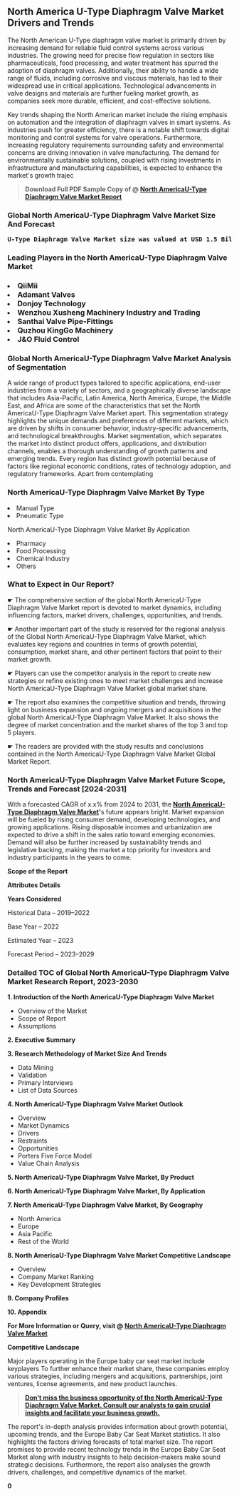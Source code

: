 <p><h2>North America U-Type Diaphragm Valve Market Drivers and Trends</h2><p>The North American U-Type diaphragm valve market is primarily driven by increasing demand for reliable fluid control systems across various industries. The growing need for precise flow regulation in sectors like pharmaceuticals, food processing, and water treatment has spurred the adoption of diaphragm valves. Additionally, their ability to handle a wide range of fluids, including corrosive and viscous materials, has led to their widespread use in critical applications. Technological advancements in valve designs and materials are further fueling market growth, as companies seek more durable, efficient, and cost-effective solutions.</p><p>Key trends shaping the North American market include the rising emphasis on automation and the integration of diaphragm valves in smart systems. As industries push for greater efficiency, there is a notable shift towards digital monitoring and control systems for valve operations. Furthermore, increasing regulatory requirements surrounding safety and environmental concerns are driving innovation in valve manufacturing. The demand for environmentally sustainable solutions, coupled with rising investments in infrastructure and manufacturing capabilities, is expected to enhance the market's growth trajec</p><blockquote id="" class=""><strong>Download Full PDF Sample Copy of @&nbsp;<a href="https://www.verifiedmarketreports.com/download-sample/?rid=239404&utm_source=GitHub-Jan&utm_medium=251" target="_blank">North AmericaU-Type Diaphragm Valve Market Report</a>&nbsp;&nbsp;</strong></blockquote><h3 id="" class=""><strong>Global&nbsp;North AmericaU-Type Diaphragm Valve Market Size And Forecast</strong></h3><pre class="reader-text-block__code-block"><strong>U-Type Diaphragm Valve Market size was valued at USD 1.5 Billion in 2022 and is projected to reach USD 2.9 Billion by 2030, growing at a CAGR of 8.9% from 2024 to 2030.</strong></pre><h3 id="" class="">Leading Players in the&nbsp;North AmericaU-Type Diaphragm Valve Market</h3><h3 class=""></Li><Li>QiiMii</Li><Li> Adamant Valves</Li><Li> Donjoy Technology</Li><Li> Wenzhou Xusheng Machinery Industry and Trading</Li><Li> Santhai Valve Pipe-Fittings</Li><Li> Quzhou KingGo Machinery</Li><Li> J&O Fluid Control</h3><h3 id="" class="">Global&nbsp;North AmericaU-Type Diaphragm Valve Market Analysis of Segmentation</h3><p id="" class="">A wide range of product types tailored to specific applications, end-user industries from a variety of sectors, and a geographically diverse landscape that includes Asia-Pacific, Latin America, North America, Europe, the Middle East, and Africa are some of the characteristics that set the North AmericaU-Type Diaphragm Valve Market apart. This segmentation strategy highlights the unique demands and preferences of different markets, which are driven by shifts in consumer behavior, industry-specific advancements, and technological breakthroughs. Market segmentation, which separates the market into distinct product offers, applications, and distribution channels, enables a thorough understanding of growth patterns and emerging trends. Every region has distinct growth potential because of factors like regional economic conditions, rates of technology adoption, and regulatory frameworks. Apart from contemplating</p><h3 id="" class="">North AmericaU-Type Diaphragm Valve Market&nbsp;By Type</h3><p></Li><Li>Manual Type</Li><Li> Pneumatic Type</p><div class="" data-test-id=""><p>North AmericaU-Type Diaphragm Valve Market&nbsp;By Application</p></div><p class=""></Li><Li>Pharmacy</Li><Li> Food Processing</Li><Li> Chemical Industry</Li><Li> Others</p><div class="" data-test-id=""><h3><span class="">What to Expect in Our Report?</span></h3></div><div class="" data-test-id=""><p><span class="">☛ The comprehensive section of the global North AmericaU-Type Diaphragm Valve Market report is devoted to market dynamics, including influencing factors, market drivers, challenges, opportunities, and trends.</span></p></div><div class="" data-test-id=""><p><span class="">☛ Another important part of the study is reserved for the regional analysis of the Global North AmericaU-Type Diaphragm Valve Market, which evaluates key regions and countries in terms of growth potential, consumption, market share, and other pertinent factors that point to their market growth.</span></p></div><div class="" data-test-id=""><p><span class="">☛ Players can use the competitor analysis in the report to create new strategies or refine existing ones to meet market challenges and increase North AmericaU-Type Diaphragm Valve Market global market share.</span></p></div><div class="" data-test-id=""><p><span class="">☛ The report also examines the competitive situation and trends, throwing light on business expansion and ongoing mergers and acquisitions in the global North AmericaU-Type Diaphragm Valve Market. It also shows the degree of market concentration and the market shares of the top 3 and top 5 players.</span></p></div><div class="" data-test-id=""><p><span class="">☛ The readers are provided with the study results and conclusions contained in the North AmericaU-Type Diaphragm Valve Market Global Market Report.</span></p></div><div class="" data-test-id=""><h3><span class="">North AmericaU-Type Diaphragm Valve Market Future Scope, Trends and Forecast [2024-2031]</span></h3></div><div class="" data-test-id=""><p><span class="">With a forecasted CAGR of x.x% from 2024 to 2031, the <strong><a href="https://www.verifiedmarketreports.com/download-sample/?rid=239404&utm_source=GitHub-Jan&utm_medium=251" target="_blank">North AmericaU-Type Diaphragm Valve Market</a>'</strong>s future appears bright. Market expansion will be fueled by rising consumer demand, developing technologies, and growing applications. Rising disposable incomes and urbanization are expected to drive a shift in the sales ratio toward emerging economies. Demand will also be further increased by sustainability trends and legislative backing, making the market a top priority for investors and industry participants in the years to come.</span></p><p id="ember66" class="ember-view reader-text-block__paragraph"><strong>Scope of the Report</strong></p><p id="ember67" class="ember-view reader-text-block__paragraph"><strong>Attributes Details</strong></p><p id="ember68" class="ember-view reader-text-block__paragraph"><strong>Years Considered</strong></p><p id="ember69" class="ember-view reader-text-block__paragraph">Historical Data &ndash; 2019&ndash;2022</p><p id="ember70" class="ember-view reader-text-block__paragraph">Base Year &ndash; 2022</p><p id="ember71" class="ember-view reader-text-block__paragraph">Estimated Year &ndash; 2023</p><p id="ember72" class="ember-view reader-text-block__paragraph">Forecast Period &ndash; 2023&ndash;2029</p></div><h3 id="" class="">Detailed TOC of Global North AmericaU-Type Diaphragm Valve Market Research Report, 2023-2030</h3><p id="" class=""><strong>1. Introduction of the North AmericaU-Type Diaphragm Valve Market</strong></p><ul><li>Overview of the Market</li><li>Scope of Report</li><li>Assumptions</li></ul><p id="" class=""><strong>2. Executive Summary</strong></p><p id="" class=""><strong>3. Research Methodology of Market Size And Trends</strong></p><ul><li>Data Mining</li><li>Validation</li><li>Primary Interviews</li><li>List of Data Sources</li></ul><p id="" class=""><strong>4. North AmericaU-Type Diaphragm Valve Market Outlook</strong></p><ul><li>Overview</li><li>Market Dynamics</li><li>Drivers</li><li>Restraints</li><li>Opportunities</li><li>Porters Five Force Model</li><li>Value Chain Analysis</li></ul><p id="" class=""><strong>5. North AmericaU-Type Diaphragm Valve Market, By Product</strong></p><p id="" class=""><strong>6. North AmericaU-Type Diaphragm Valve Market, By Application</strong></p><p id="" class=""><strong>7. North AmericaU-Type Diaphragm Valve Market, By Geography</strong></p><ul><li>North America</li><li>Europe</li><li>Asia Pacific</li><li>Rest of the World</li></ul><p id="" class=""><strong>8. North AmericaU-Type Diaphragm Valve Market Competitive Landscape</strong></p><ul><li>Overview</li><li>Company Market Ranking</li><li>Key Development Strategies</li></ul><p id="" class=""><strong>9. Company Profiles</strong></p><p id="" class=""><strong>10. Appendix</strong></p><p><strong>For More Information or Query, visit&nbsp;@ <a href="https://www.verifiedmarketreports.com/product/u-type-diaphragm-valve-market/" target="_blank">North AmericaU-Type Diaphragm Valve Market</a></strong></p><p id="ember61" class="ember-view reader-text-block__paragraph"><strong>Competitive Landscape</strong></p><p id="ember62" class="ember-view reader-text-block__paragraph">Major players operating in the Europe baby car seat market include keyplayers To further enhance their market share, these companies employ various strategies, including mergers and acquisitions, partnerships, joint ventures, license agreements, and new product launches.</p><blockquote id="ember63" class="ember-view reader-text-block__blockquote"><strong><a href="https://www.verifiedmarketreports.com/download-sample/?rid=239404&utm_source=GitHub-Jan&utm_medium=251" target="_blank">Don&rsquo;t miss the business opportunity of the North AmericaU-Type Diaphragm Valve Market. Consult our analysts to gain crucial insights and facilitate your business growth.</a></strong></blockquote><p id="ember64" class="ember-view reader-text-block__paragraph">The report's in-depth analysis provides information about growth potential, upcoming trends, and the Europe Baby Car Seat Market statistics. It also highlights the factors driving forecasts of total market size. The report promises to provide recent technology trends in the Europe Baby Car Seat Market along with industry insights to help decision-makers make sound strategic decisions. Furthermore, the report also analyses the growth drivers, challenges, and competitive dynamics of the market.</p><p class="ember-view reader-text-block__paragraph"><strong>0</strong></p>
